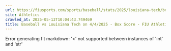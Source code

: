 ```yaml
---
url: https://fiusports.com/sports/baseball/stats/2025/louisiana-tech/boxscore/12754
site: Athletics
crawled_at: 2025-05-13T10:04:43.749469
title: Baseball vs Louisiana Tech on 4/4/2025 - Box Score - FIU Athletics
---
```


Error generating fit markdown: '<' not supported between instances of 'int' and 'str'